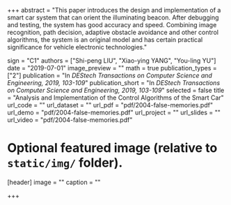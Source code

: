 +++
abstract = "This paper introduces the design and implementation of a smart car system that can orient the illuminating beacon. After debugging and testing, the system has good accuracy and speed. Combining image recognition, path decision, adaptive obstacle avoidance and other control algorithms, the system is an original model and has certain practical significance for vehicle electronic technologies."

sign = "C1"
authors = ["Shi-peng LIU", "Xiao-ying YANG", "You-ling YU"]
date = "2019-07-01"
image_preview = ""
math = true
publication_types = ["2"]
publication = "In *DEStech Transactions on Computer Science and Engineering, 2019, 103-109*"
publication_short = "In *DEStech Transactions on Computer Science and Engineering, 2019, 103-109*"
selected = false
title = "Analysis and Implementation of the Control Algorithms of the Smart Car"
url_code = ""
url_dataset = ""
url_pdf = "pdf/2004-false-memories.pdf"
url_demo = "pdf/2004-false-memories.pdf"
url_project = ""
url_slides = ""
url_video = "pdf/2004-false-memories.pdf"


# Optional featured image (relative to `static/img/` folder).
[header]
image = ""
caption = ""

+++
